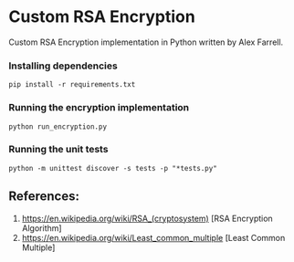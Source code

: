 # Custom RSA Encryption
Custom RSA Encryption implementation in Python written by Alex Farrell.

### Installing dependencies
``` 
pip install -r requirements.txt 
```

### Running the encryption implementation
```
python run_encryption.py
```

### Running the unit tests
```
python -m unittest discover -s tests -p "*tests.py"
```

## References:
1) https://en.wikipedia.org/wiki/RSA_(cryptosystem) [RSA Encryption Algorithm]
2) https://en.wikipedia.org/wiki/Least_common_multiple [Least Common Multiple]
